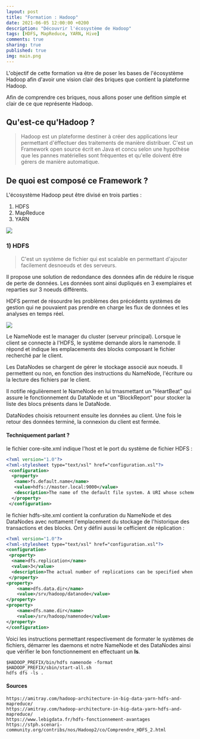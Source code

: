 ```yaml
---
layout: post
title: "Formation : Hadoop"
date: 2021-06-05 12:00:00 +0200
description: "Découvrir l'écosystème de Hadoop"
tags: [HDFS, MapReduce, YARN, Hive]
comments: true
sharing: true
published: true
img: main.png
---
```



L'objectif de cette formation va être de poser les bases de l'écosystème Hadoop afin d'avoir une vision clair des briques que contient la plateforme Hadoop.

Afin de comprendre ces briques, nous allons poser une defition simple et clair de ce que représente Hadoop.  
  
## Qu'est-ce qu'Hadoop ?
> Hadoop est un plateforme destiner à créer des applications leur permettant d'éffectuer des traitements de manière distribuer. C'est un Framework open source écrit en Java et concu selon une hypothèse que les pannes matérielles sont fréquentes et qu'elle doivent être gérers de manière automatique.

## De quoi est composé ce Framework ?

L'écosystème Hadoop peut être divisé en trois parties :

1. HDFS
2. MapReduce
3. YARN

![](https://amitray.com/wp-content/uploads/2021/04/Hadoop-Architecture-YARN-HDFS-MapReduce.jpg)

### 1) HDFS

> C'est un système de fichier qui est scalable en permettant d'ajouter facilement desnoeuds et des serveurs. 

Il propose une solution de redondance des données afin de réduire le risque de perte de données. Les données sont ainsi dupliqués en 3 exemplaires et reparties sur 3 noeuds différents.

HDFS permet de résourdre les problèmes des précédents systèmes de gestion qui ne pouvaient pas prendre en charge les flux de données et les analyses en temps réel.

![](https://www.lebigdata.fr/wp-content/uploads/2017/08/hdfs-fonctionnement.jpg)

Le NameNode est le manager du cluster (serveur principal). Lorsque le client se connecte à l'HDFS, le système demande alors le namenode. Il répond et indique les emplacements des blocks composant le fichier recherché par le client. 

Les DataNodes se chargent de gérer le stockage associé aux noeuds. Il permettent ou non, en fonction des instructions du NameNode, l'écriture ou la lecture des fichiers par le client.

Il notifie régulièrement le NameNode en lui trnasmettant un "HeartBeat" qui assure le fonctionnement du DataNode et un "BlockReport" pour stocker la liste des blocs présents dans le DataNode.

DataNodes choisis retournent ensuite les données au client. Une fois le retour des données terminé, la connexion du client est fermée.

#### Techniquement parlant ?

le fichier core-site.xml indique l'host et le port du système de fichier HDFS :

```xml
<?xml version="1.0"?>
<?xml-stylesheet type="text/xsl" href="configuration.xsl"?>
 <configuration>
  <property>
   <name>fs.default.name</name>
   <value>hdfs://master.local:9000</value>
   <description>The name of the default file system. A URI whose scheme and authority determine the FileSystem implementation.</description>
  </property>
 </configuration>
```

le fichier hdfs-site.xml contient la confuration du NameNode et des DataNodes avec nottament l'emplacement du stockage de l'historique des transactions et des blocks. Ont y défini aussi le cefficient de réplication :

```xml
<?xml version="1.0"?>
<?xml-stylesheet type="text/xsl" href="configuration.xsl"?>
<configuration>
 <property>
  <name>dfs.replication</name>
  <value>3</value>
  <description>The actual number of replications can be specified when the file is created.</description>
 </property>
<property>
    <name>dfs.data.dir</name>
    <value>/srv/hadoop/datanode</value>
</property>
<property>
    <name>dfs.name.dir</name>
    <value>/srv/hadoop/namenode</value>
</property>
</configuration>
```

Voici les instructions permettant respectivement de formater le systèmes de fichiers, démarrer les daemons et notre NameNode et des DataNodes ainsi que vérifier le bon fonctionnement en effectuant un **ls**.

```console
$HADOOP_PREFIX/bin/hdfs namenode -format
$HADOOP_PREFIX/sbin/start-all.sh
hdfs dfs -ls .
```

#### Sources
```
https://amitray.com/hadoop-architecture-in-big-data-yarn-hdfs-and-mapreduce/
https://amitray.com/hadoop-architecture-in-big-data-yarn-hdfs-and-mapreduce/
https://www.lebigdata.fr/hdfs-fonctionnement-avantages
https://stph.scenari-community.org/contribs/nos/Hadoop2/co/Comprendre_HDFS_2.html
```